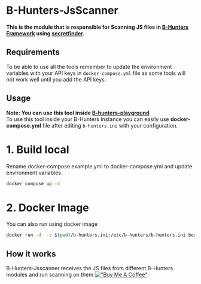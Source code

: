 # B-Hunters-JsScanner

**This is the module that is responsible for Scanning JS files in [B-Hunters Framework](https://github.com/B-Hunters/B-Hunters) using [secretfinder](https://github.com/m4ll0k/SecretFinder).**


## Requirements

To be able to use all the tools remember to update the environment variables with your API keys in `docker-compose.yml` file as some tools will not work well until you add the API keys.

## Usage 

**Note: You can use this tool inside [B-hunters-playground](https://github.com/B-Hunters/B-Hunters-playground)**   
To use this tool inside your B-Hunters Instance you can easily use **docker-compose.yml** file after editing `b-hunters.ini` with your configuration.

# 1. **Build local**
Rename docker-compose.example.yml to docker-compose.yml and update environment variables.

```bash
docker compose up -d
```

# 2. **Docker Image**
You can also run using docker image
```bash
docker run -d  -v $(pwd)/b-hunters.ini:/etc/b-hunters/b-hunters.ini bormaa/b-hunters-jsscanner:v1.0
```

## How it works

B-Hunters-Jsscanner receives the JS files from different B-Hunters modules and run scanning on them
[!["Buy Me A Coffee"](https://www.buymeacoffee.com/assets/img/custom_images/orange_img.png)](https://www.buymeacoffee.com/bormaa)
